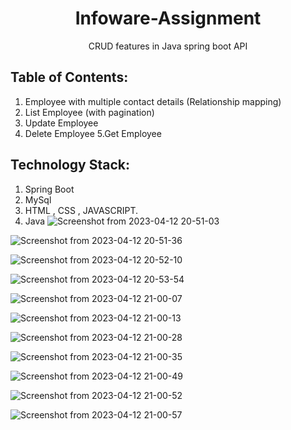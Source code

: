 
<h1 align="center">Infoware-Assignment</h1>
<p align="center">
CRUD features in Java spring boot API
</p>

## Table of Contents:
1. Employee with multiple contact details (Relationship mapping)
2. List Employee (with pagination)
3. Update Employee
4. Delete Employee
5.Get Employee


## Technology Stack:

1. Spring Boot
2. MySql
3. HTML , CSS , JAVASCRIPT.
4. Java
![Screenshot from 2023-04-12 20-51-03](https://user-images.githubusercontent.com/91595780/231555764-653b7e35-d066-4428-a2fd-b7abfd54c682.png)

![Screenshot from 2023-04-12 20-51-36](https://user-images.githubusercontent.com/91595780/231555770-ae057857-84bb-46be-8b27-bae860998aa5.png)

![Screenshot from 2023-04-12 20-52-10](https://user-images.githubusercontent.com/91595780/231555695-d7f15e22-3bc0-43cf-b2df-1be5a292773f.png)

![Screenshot from 2023-04-12 20-53-54](https://user-images.githubusercontent.com/91595780/231555730-994e1741-6d04-49bb-b236-55a755731492.png)

![Screenshot from 2023-04-12 21-00-07](https://user-images.githubusercontent.com/91595780/231555734-0407f3ac-a791-4ca8-bc12-40086b2da72d.png)

![Screenshot from 2023-04-12 21-00-13](https://user-images.githubusercontent.com/91595780/231555736-fd50994d-4395-4395-8895-448fbe69b629.png)

![Screenshot from 2023-04-12 21-00-28](https://user-images.githubusercontent.com/91595780/231555738-94576779-d130-4d74-bf20-b491c58337e9.png)

![Screenshot from 2023-04-12 21-00-35](https://user-images.githubusercontent.com/91595780/231555740-fa51a57b-7f2e-4960-a074-44720c34c30f.png)

![Screenshot from 2023-04-12 21-00-49](https://user-images.githubusercontent.com/91595780/231555745-bf205170-4e17-4ea7-bda7-cee056f8cd00.png)

![Screenshot from 2023-04-12 21-00-52](https://user-images.githubusercontent.com/91595780/231555748-f2fdaa7a-b3b1-40b5-b8a5-2df2ae228e70.png)

![Screenshot from 2023-04-12 21-00-57](https://user-images.githubusercontent.com/91595780/231555759-34bedb7f-3ad4-4e19-acf6-6db581fd6b21.png)
